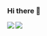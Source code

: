 ### Hi there 👋

<!--
**imcvampire/imcvampire** is a ✨ _special_ ✨ repository because its `README.md` (this file) appears on your GitHub profile.

Here are some ideas to get you started:

- 🔭 I’m currently working on ...
- 🌱 I’m currently learning ...
- 👯 I’m looking to collaborate on ...
- 🤔 I’m looking for help with ...
- 💬 Ask me about ...
- 📫 How to reach me: ...
- 😄 Pronouns: ...
- ⚡ Fun fact: ...
-->

<div>
  <img align="left" src="https://github-readme-stats.vercel.app/api?username=imcvampire&count_private=true&show_icons=true" />
</div>
<div>
  <img align="left" src="https://github-readme-stats.vercel.app/api/top-langs/?username=imcvampire" />
</div>
